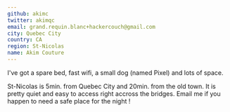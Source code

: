 ```yaml
---
github: akimc
twitter: akimqc
email: grand.requin.blanc+hackercouch@gmail.com
city: Quebec City
country: CA
region: St-Nicolas
name: Akim Couture
---
```


I've got a spare bed, fast wifi, a small dog (named Pixel) and lots of space.

St-Nicolas is 5min. from Quebec City and 20min. from the old town. It is pretty quiet and easy to access right accross the bridges. 
Email me if you happen to need a safe place for the night !
